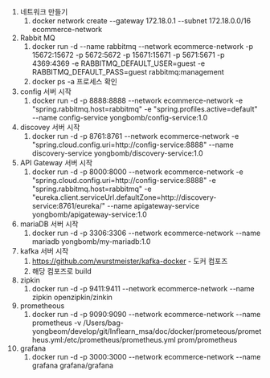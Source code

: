 1. 네트워크 만들기
   1. docker network create --gateway 172.18.0.1 --subnet 172.18.0.0/16 ecommerce-network
2. Rabbit MQ
   1. docker run -d --name rabbitmq --network ecommerce-network -p 15672:15672 -p 5672:5672 -p 15671:15671 -p 5671:5671 -p 4369:4369 -e RABBITMQ_DEFAULT_USER=guest -e RABBITMQ_DEFAULT_PASS=guest rabbitmq:management
   2. docker ps -a 프로세스 확인
3. config 서버 시작
   1. docker run -d -p 8888:8888 --network ecommerce-network -e "spring.rabbitmq.host=rabbitmq" -e "spring.profiles.active=default" --name config-service yongbomb/config-service:1.0
4. discovey 서버 시작
   1. docker run -d -p 8761:8761 --network ecommerce-network -e "spring.cloud.config.uri=http://config-service:8888" --name discovery-service yongbomb/discovery-service:1.0
5. API Gateway 서버 시작
   1. docker run -d -p 8000:8000 --network ecommerce-network -e "spring.cloud.config.uri=http://config-service:8888" -e "spring.rabbitmq.host=rabbitmq" -e "eureka.client.serviceUrl.defaultZone=http://discovery-service:8761/eureka/" --name apigateway-service yongbomb/apigateway-service:1.0
6. mariaDB 서버 시작
   1. docker run -d -p 3306:3306  --network ecommerce-network --name mariadb yongbomb/my-mariadb:1.0
7. kafka 서버 시작
   1. https://github.com/wurstmeister/kafka-docker - 도커 컴포즈
   2. 해당 컴포즈로 build
8. zipkin
   1. docker run -d -p 9411:9411 --network ecommerce-network --name zipkin openzipkin/zinkin
9. prometheous
   1. docker run -d -p 9090:9090 --network ecommerce-network --name prometheus -v /Users/bag-yongbeom/develop/git/Inflearn_msa/doc/docker/prometeous/prometheus.yml:/etc/prometheus/prometheus.yml prom/prometheus
10. grafana
    1. docker run -d -p 3000:3000 --network ecommerce-network --name grafana grafana/grafana 


